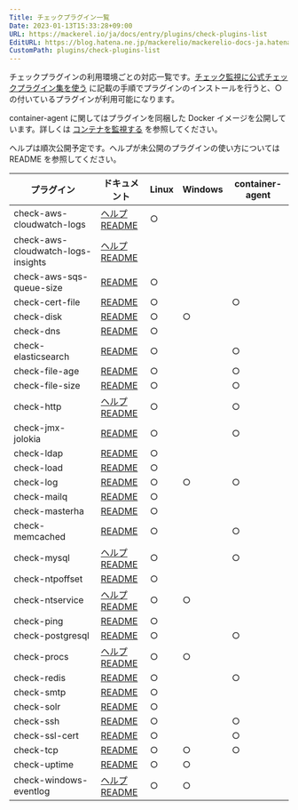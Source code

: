 ```yaml
---
Title: チェックプラグイン一覧
Date: 2023-01-13T15:33:28+09:00
URL: https://mackerel.io/ja/docs/entry/plugins/check-plugins-list
EditURL: https://blog.hatena.ne.jp/mackerelio/mackerelio-docs-ja.hatenablog.mackerel.io/atom/entry/4207112889953808147
CustomPath: plugins/check-plugins-list
---
```


チェックプラグインの利用環境ごとの対応一覧です。[チェック監視に公式チェックプラグイン集を使う](https://mackerel.io/ja/docs/entry/howto/mackerel-check-plugins) に記載の手順でプラグインのインストールを行うと、○ の付いているプラグインが利用可能になります。

container-agent に関してはプラグインを同梱した Docker イメージを公開しています。詳しくは [コンテナを監視する](https://mackerel.io/ja/docs/entry/howto/container-agent) を参照してください。

ヘルプは順次公開予定です。ヘルプが未公開のプラグインの使い方については README を参照してください。

| プラグイン                              | ドキュメント                                                                                                                                                                | Linux | Windows | container-agent    |
| ---------------------------------- | --------------------------------------------------------------------------------------------------------------------------------------------------------------------- | ----- | ------- | --- |
| check-aws-cloudwatch-logs          | [ヘルプ](https://mackerel.io/ja/docs/entry/plugins/check-aws-cloudwatch-logs)<br>[README](https://github.com/mackerelio/go-check-plugins/tree/master/check-aws-cloudwatch-logs)                                                                  | ○     |         |     |
| check-aws-cloudwatch-logs-insights | [ヘルプ](https://mackerel.io/ja/docs/entry/plugins/check-aws-cloudwatch-logs-insights)<br>[README](https://github.com/mackerelio/check-aws-cloudwatch-logs-insights)                                                                                      |       |         |     |
| check-aws-sqs-queue-size           | [README](https://github.com/mackerelio/go-check-plugins/tree/master/check-aws-sqs-queue-size)                                                                   | ○     |         |     |
| check-cert-file                    | [README ](https://github.com/mackerelio/go-check-plugins/tree/master/check-cert-file)                                                                           | ○     |         | ○    |
| check-disk                         | [README](https://github.com/mackerelio/go-check-plugins/tree/master/check-disk)                                                                                 | ○     | ○       |     |
| check-dns                          | [README](https://github.com/mackerelio/go-check-plugins/tree/master/check-dns)                                                                                  | ○     |         |      |
| check-elasticsearch                | [README](https://github.com/mackerelio/go-check-plugins/tree/master/check-elasticsearch)                                                                        | ○     |         | ○    |
| check-file-age                     | [README](https://github.com/mackerelio/go-check-plugins/tree/master/check-file-age)                                                                             | ○     |         | ○    |
| check-file-size                    | [README](https://github.com/mackerelio/go-check-plugins/tree/master/check-file-size)                                                                            | ○     |         | ○    |
| check-http                         | [ヘルプ](https://mackerel.io/ja/docs/entry/plugins/check-http)<br>[README](https://github.com/mackerelio/go-check-plugins/tree/master/check-http)                         | ○     |         | ○    |
| check-jmx-jolokia                  | [README](https://github.com/mackerelio/go-check-plugins/tree/master/check-jmx-jolokia)                                                                          | ○     |         | ○    |
| check-ldap                         | [README](https://github.com/mackerelio/go-check-plugins/tree/master/caheck-ldap)                                                                                 | ○     |         |     |
| check-load                         | [README](https://github.com/mackerelio/go-check-plugins/tree/master/check-load)                                                                                 | ○     |         |     |
| check-log                          | [README](https://github.com/mackerelio/go-check-plugins/tree/master/check-log)                                                                                  | ○     | ○       | ○    |
| check-mailq                        | [README](https://github.com/mackerelio/go-check-plugins/tree/master/check-mailq)                                                                                | ○     |         |     |
| check-masterha                     | [README](https://github.com/mackerelio/go-check-plugins/tree/master/check-masterha)                                                                             | ○     |         |     |
| check-memcached                    | [README](https://github.com/mackerelio/go-check-plugins/tree/master/check-memcached)                                                                            | ○     |         | ○    |
| check-mysql                        | [ヘルプ](https://mackerel.io/ja/docs/entry/plugins/check-mysql)<br>[README](https://github.com/mackerelio/go-check-plugins/tree/master/check-mysql)                       | ○     |         | ○    |
| check-ntpoffset                    | [README](https://github.com/mackerelio/go-check-plugins/tree/master/check-ntpoffset)                                                                            | ○     |         |     |
| check-ntservice                    | [ヘルプ](https://mackerel.io/ja/docs/entry/plugins/check-ntservice)<br>[README](https://github.com/mackerelio/go-check-plugins/tree/master/check-ntservice)               | ○     | ○       |     |
| check-ping                         | [README](https://github.com/mackerelio/go-check-plugins/tree/master/check-ping)                                                                                 | ○     |         |     |
| check-postgresql                   | [README](https://github.com/mackerelio/go-check-plugins/tree/master/check-postgresql)                                                                           | ○     |         | ○    |
| check-procs                        | [ヘルプ](https://mackerel.io/ja/docs/entry/plugins/check-procs)<br>[README](https://github.com/mackerelio/go-check-plugins/tree/master/check-procs)                       | ○     | ○       |     |
| check-redis                        | [README](https://github.com/mackerelio/go-check-plugins/tree/master/check-redis)                                                                                | ○     |         | ○    |
| check-smtp                         | [README](https://github.com/mackerelio/go-check-plugins/tree/master/check-smtp)                                                                                 | ○     |         |     |
| check-solr                         | [README](https://github.com/mackerelio/go-check-plugins/tree/master/check-solr)                                                                                 | ○     |         |     |
| check-ssh                          | [README](https://github.com/mackerelio/go-check-plugins/tree/master/check-ssh)                                                                                  | ○     |         | ○    |
| check-ssl-cert                     | [README](https://github.com/mackerelio/go-check-plugins/tree/master/check-ssl-cert)                                                                             | ○     |         | ○    |
| check-tcp                          | [README](https://github.com/mackerelio/go-check-plugins/tree/master/check-tcp)                                                                                  | ○     | ○       | ○    |
| check-uptime                       | [README](https://github.com/mackerelio/go-check-plugins/tree/master/check-uptime)                                                                               | ○     | ○       |     |
| check-windows-eventlog             | [ヘルプ](https://mackerel.io/ja/docs/entry/plugins/check-windows-eventlog)<br>[README](https://github.com/mackerelio/go-check-plugins/tree/master/check-windows-eventlog) | ○     | ○       |     |
